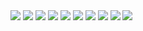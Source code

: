 <img src="http://18.media.tumblr.com/tumblr_ksj473sR5H1qz7hmlo1_500.gif" />
<img src="http://s3.amazonaws.com/twitpic/photos/large/739126.jpg?AWSAccessKeyId=0ZRYP5X5F6FSMBCCSE82&Expires=1246696359&Signature=iFp%2F8V0IwJk8TGB5jdTXT4fwDyg%3D" />
<img src="http://21.media.tumblr.com/KpyAGjxPZmpzx4i8ad2gj9Smo1_500.jpg" />
<img src="http://www.kiva.org/img/w800/253174.jpg" />
<img src="http://adecarvalho.typepad.com/photos/uncategorized/orquestra_de_fuba.jpg"/>
<img src="http://yyyyyyy.info/img/blueflowers.png" />
<img src="http://thumbnail.image.rakuten.co.jp/@0_mall/kenko-keikaku/cabinet/1_400/703.jpg"/>
<img src="http://shop.genesis-ec.com/07100/pic/103360_1.jpg" />
<img src="http://news.nationalgeographic.com/news/bigphotos/images/081111-fast-food-corn_big.jpg" />
<img src="http://www.thebrainmuscleworkout.com/image/walking_brain/DSC01157.JPG">



